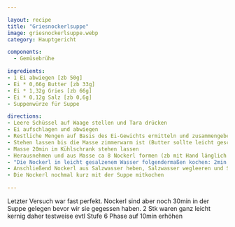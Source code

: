 ```yaml
---

layout: recipe
title: "Griesnockerlsuppe"
image: griesnockerlsuppe.webp
category: Hauptgericht

components:
  - Gemüsebrühe

ingredients:
- 1 Ei abwiegen [zb 50g]
- Ei * 0,66g Butter [zb 33g]
- Ei * 1,32g Gries [zb 66g]
- Ei * 0,12g Salz [zb 0,6g]
- Suppenwürze für Suppe

directions:
- Leere Schüssel auf Waage stellen und Tara drücken
- Ei aufschlagen und abwiegen
- Restliche Mengen auf Basis des Ei-Gewichts ermitteln und zusammengeben
- Stehen lassen bis die Masse zimmerwarm ist (Butter sollte leicht geschmolzen sein)
- Masse 20min im Kühlschrank stehen lassen
- Herausnehmen und aus Masse ca 8 Nockerl formen (zb mit Hand länglich rollen)
- "Die Nockerl in leicht gesalzenem Wasser folgendermaßen kochen: 2min mit Deckel (wallend Stufe 8), danach 8min (evtl +2min probieren damit nicht kernig) Stufe 6 Deckel schräg, danach mindestens 10min abgedreht ziehen lassen)"
- Anschließend Nockerl aus Salzwasser heben, Salzwasser wegleeren und Suppe aufstellen
- Die Nockerl nochmal kurz mit der Suppe mitkochen

---
```


Letzter Versuch war fast perfekt. Nockerl sind aber noch 30min in der Suppe gelegen bevor wir sie gegessen haben. 2 Stk waren ganz leicht kernig daher testweise evtl Stufe 6 Phase auf 10min erhöhen